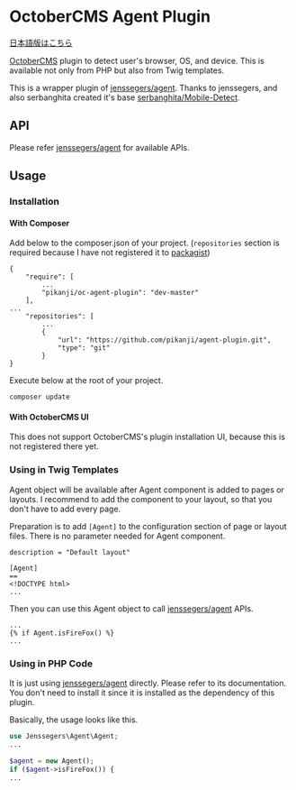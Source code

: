# OctoberCMS Agent Plugin

[日本語版はこちら](./README_ja.md)

[OctoberCMS](http://octobercms.com/) plugin to detect user's browser, OS, and device.
This is available not only from PHP but also from Twig templates.

This is a wrapper plugin of [jenssegers/agent](https://github.com/jenssegers/agent).
Thanks to jenssegers, and also serbanghita created it's base [serbanghita/Mobile-Detect](https://github.com/serbanghita/Mobile-Detect).


## API
Please refer [jenssegers/agent](https://github.com/jenssegers/agent) for available APIs.


## Usage
### Installation
#### With Composer
Add below to the composer.json of your project. (`repositories` section is required because I have not registered it to [packagist](https://packagist.com))
```
{
    "require": [
        ...
        "pikanji/oc-agent-plugin": "dev-master"
    ],
...
    "repositories": [
        ...
        {
            "url": "https://github.com/pikanji/agent-plugin.git",
            "type": "git"
        }
}
```

Execute below at the root of your project.
```
composer update
```

#### With OctoberCMS UI
This does not support OctoberCMS's plugin installation UI, because this is not registered there yet.


### Using in Twig Templates
Agent object will be available after Agent component is added to pages or layouts.
I recommend to add the component to your layout, so that you don't have to add every page.

Preparation is to add `[Agent]` to the configuration section of page or layout files. There is no parameter needed for Agent component.
```
description = "Default layout"

[Agent]
==
<!DOCTYPE html>
...

```

Then you can use this Agent object to call [jenssegers/agent](https://github.com/jenssegers/agent) APIs.
```
...
{% if Agent.isFireFox() %}
...
```

### Using in PHP Code
It is just using [jenssegers/agent](https://github.com/jenssegers/agent) directly. Please refer to its documentation.
You don't need to install it since it is installed as the dependency of this plugin.

Basically, the usage looks like this.
```php
use Jenssegers\Agent\Agent;
...

$agent = new Agent();
if ($agent->isFireFox()) {
...

```
